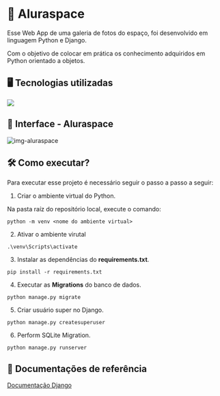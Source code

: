 # 🚀 Aluraspace 
Esse Web App de uma galeria de fotos do espaço, foi desenvolvido em linguagem Python e Django.

Com o objetivo de colocar em prática os conhecimento adquiridos em Python orientado a objetos.

## 🖥️ Tecnologias utilizadas
<div align="left">
    <a href="https://skillicons.dev">
        <img src="https://skillicons.dev/icons?i=html,css,python,django,sqlite"/>
    </a>
</div>

## 🌙 Interface - Aluraspace
![img-aluraspace](https://github.com/user-attachments/assets/d28093a0-648e-4370-92ca-5ba98ea7beb6)

## 🛠️ Como executar?
Para executar esse projeto é necessário seguir o passo a passo a seguir:

1. Criar o ambiente virtual do Python.

Na pasta raíz do repositório local, execute o comando:
```
python -m venv <nome do ambiente virtual>
```

2. Ativar o ambiente virutal
```
.\venv\Scripts\activate
```

3. Instalar as dependências do **requirements.txt**.
```
pip install -r requirements.txt  
```

4. Executar as **Migrations** do banco de dados.
```
python manage.py migrate
```

5. Criar usuário super no Django.
```
python manage.py createsuperuser
```

6. Perform SQLite Migration.
```
python manage.py runserver
```

## 📁 Documentações de referência
[Documentação Django](https://www.djangoproject.com/)
